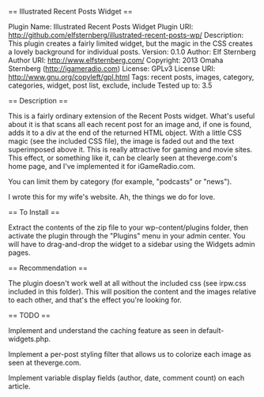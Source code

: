 == Illustrated Recent Posts Widget ==

Plugin Name: Illustrated Recent Posts Widget
Plugin URI: http://github.com/elfsternberg/illustrated-recent-posts-wp/
Description: This plugin creates a fairly limited widget, but the magic in the CSS creates a lovely background for individual posts.
Version: 0.1.0
Author: Elf Sternberg
Author URI: http://www.elfsternberg.com/
Copyright: 2013 Omaha Sternberg (http://igameradio.com)
License: GPLv3
License URI: http://www.gnu.org/copyleft/gpl.html
Tags: recent posts, images, category, categories, widget, post list, exclude, include
Tested up to: 3.5

== Description ==

This is a fairly ordinary extension of the Recent Posts widget.
What's useful about it is that scans all each recent post for an image
and, if one is found, adds it to a div at the end of the returned HTML
object.  With a little CSS magic (see the included CSS file), the
image is faded out and the text superimposed above it.  This is really
attractive for gaming and movie sites.  This effect, or something like
it, can be clearly seen at theverge.com's home page, and I've
implemented it for iGameRadio.com.

You can limit them by category (for example, "podcasts" or "news").

I wrote this for my wife's website.  Ah, the things we do for love.

== To Install ==

Extract the contents of the zip file to your wp-content/plugins
folder, then activate the plugin through the "Plugins" menu in your
admin center.  You will have to drag-and-drop the widget to a sidebar
using the Widgets admin pages.

== Recommendation ==

The plugin doesn't work well at all without the included css (see
irpw.css included in this folder).  This will position the content and
the images relative to each other, and that's the effect you're
looking for.  

== TODO ==

Implement and understand the caching feature as seen in
default-widgets.php.

Implement a per-post styling filter that allows us to colorize each
image as seen at theverge.com.

Implement variable display fields (author, date, comment count) on
each article.


